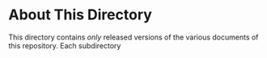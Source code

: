 # About This Directory

This directory contains _only_ released versions of the various documents of this repository. Each subdirectory 
